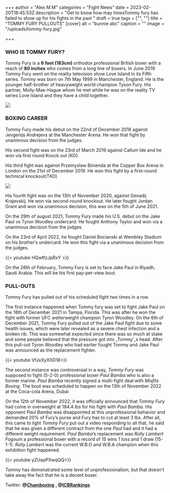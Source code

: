 +++
author = "Alex M.M"
categories = "Fight News"
date = 2023-02-20T18:45:53Z
description = "Get to know how may timesTommy fury has failed to show up for his fights in the past "
draft = true
tags = ["", ""]
title = "TOMMY FURY PULLOUTS"
[cover]
alt = "bunnie abc"
caption = ""
image = "/uploads/tommy-fury.jpg"

+++
### WHO IS TOMMY FURY?

Tommy Fury is a **6 foot (183cm)** orthodox professional British boxer with a reach of **80 inches** who comes from a long line of boxers. In June 2019 Tommy Fury went on the reality television show Love Island in its Fifth series. Tommy was born on 7th  May 1999 in Manchester, England. He is the younger half-brother of heavyweight world champion Tyson Fury. His partner, Molly-Mae-Hague whom he met while he was on the reality TV series Love Island and they have a child together.

![](/uploads/tommy-fury-e0d9.webp)

### BOXING CAREER

Tommy Fury made his debut on the 22nd of December 2018 against Jevgenijs Andrejevs at the Manchester Arena. He won that fight by unanimous decision from the judges.

His second fight was on the 23rd of March 2019 against Callum Ide and he won via first round Knock out (KO).

His third fight was against Przemyslaw Binienda at the Copper Box Arena in London on the 21st of December 2019. He won this fight by a first-round technical knockout(TKO)

![](/uploads/sun_instagram_image_download_tommytntfury_124306.jpg)

His fourth fight was on the 13th of November 2020, against Genadij Krajevskij. He won via second-round knockout. He later fought Jordan Grant and won via unanimous decision, this was on the 5th of June 2021.

On the 29th of august 2021, Tommy Fury made his U.S. debut on the Jake Paul vs Tyron Woodley undercard. He fought Anthony Taylor and won via a unanimous decision from the judges.

On the 23rd of April 2022, he fought Daniel Bocianski at Wembley Stadium on his brother’s undercard. He won this fight via a unanimous decision from the judges.

{{< youtube HQwtfzJpRxY >}}

On the 26th of  February, Tommy Fury is set to face Jake Paul in Riyadh, Saudi Arabia. This will be his first pay-per-view bout.

### PULL-OUTS

Tommy Fury has pulled out of his scheduled fight two times in a row.

The first instance happened when Tommy fury was set to fight Jake Paul on the 18th of December 2021 in Tampa, Florida. This was after he won the fight with former UFC welterweight champion Tyron Woodley. On the 6th of December 2021, Tommy Fury pulled out of the Jake Paul fight due to some health issues, which were later revealed as a severe chest infection and a broken rib. This was somewhat expected since there was so much at stake and some people believed that the pressure got into _Tommy’_s head. After this pull-out Tyron Woodley who had earlier fought Tommy and Jake Paul was announced as the replacement fighter.

{{< youtube  VfJxXyXXD18>}}

The second instance was controversial in a way, _Tommy Fury_ was supposed to fight (5-2-0) professional boxer _Paul Bamba_ who is also a former marine. _Paul Bamba_ recently signed a multi-fight deal with _Misfits Boxing_. The bout was scheduled to happen on the 13th of November 2022 at the Coca-cola Arena, Dubai

On the 12th of November 2022, it was officially announced that _Tommy Fury_ had come in overweight at 184.4 lbs for his fight with _Paul Bamba_. His opponent _Paul Bamba_ was disappointed at this unprofessional behavior and demanded 20% of Fury’s purse and Fury has to cut at least 3 lbs. After all, this came to light _Tommy Fury_ put out a video responding to all that, he said that he was given a different contract from the one _Paul_ had and it had a different weight requirement. _Paul Bamba_’s replacement was _Rolly Lambert Fogoum_ a professional boxer with a record of 15 wins 1 loss and 1 draw (15-1-1). _Rolly Lambert_ was the current W.B.O and W.B.A champion when this exhibition fight happened.

{{< youtube  yZUapPXwqQQ>}}

_Tommy_ has demonstrated some level of unprofessionalism, but that doesn't take away the fact that he is a decent boxer.

Twitter:  **@**[**Chamboxing**](https://twitter.com/ChamBoxing) **, @**[**ICBRankings**](https://twitter.com/ICBrankings)